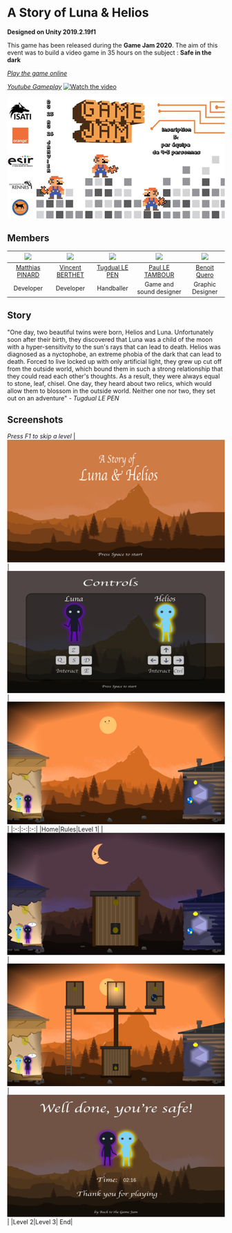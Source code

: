 # A Story of Luna & Helios
**Designed on Unity 2019.2.19f1**


This game has been released during the **Game Jam 2020**. The aim of this event was to build a video game in 35 hours on the subject : **Safe in the dark**

*[Play the game online](https://realvincentberthet.github.io/LunaAndHelios/WebGL/)*

*[Youtube Gameplay](https://www.youtube.com/watch?v=EwTJOxKciyE&feature=youtu.be)*
[![Watch the video](https://img.youtube.com/vi/EwTJOxKciyE/maxresdefault.jpg)](https://youtu.be/EwTJOxKciyE)

![](./Docs/GameJam2k20.jpg)


## Members

| ![](https://avatars3.githubusercontent.com/u/24277058?s=460&v=4) | ![](https://avatars3.githubusercontent.com/u/22341309?s=460&v=4) | ![](https://avatars1.githubusercontent.com/u/36531482?s=460&v=4) | ![](https://avatars2.githubusercontent.com/u/33762280?s=460&v=4) | ![](https://avatars1.githubusercontent.com/u/33760332?s=460&v=4) | 
|:-:|:-:|:-:| :-:| :-:| 
| [Matthias PINARD](https://github.com/Nassafy) | [Vincent BERTHET](https://github.com/RealVincentBerthet) | [Tugdual LE PEN](https://github.com/Tuckdu) | [Paul LE TAMBOUR](https://github.com/PandoS0CE) | [Benoit Quero](https://github.com/benoitquero) | 
| Developer | Developer | Handballer | Game and sound designer | Graphic Designer |


## Story

"One day, two beautiful twins were born, Helios and Luna. Unfortunately soon after their birth, they discovered that Luna was a child of the moon with a hyper-sensitivity to the sun's rays that can lead to death. Helios was diagnosed as a nyctophobe, an extreme phobia of the dark that can lead to death. Forced to live locked up with only artificial light, they grew up cut off from the outside world, which bound them in such a strong relationship that they could read each other's thoughts. As a result, they were always equal to stone, leaf, chisel. One day, they heard about two relics, which would allow them to blossom in the outside world. Neither one nor two, they set out on an adventure"  *- Tugdual LE PEN*

## Screenshots

*Press F1 to skip a level*
| ![](./Docs/Home.png) | ![](./Docs/Rules.png) | ![](./Docs/Level_1.png) |
|:-:|:-:|:-:|
|Home|Rules|Level 1|
| ![](./Docs/Level_2.png)| ![](./Docs/Level_3.png) |  ![](./Docs/End.png) |
|Level 2|Level 3| End|
